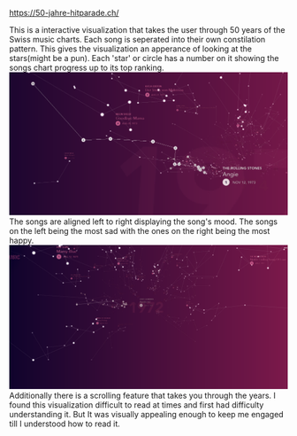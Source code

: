 https://50-jahre-hitparade.ch/

This is a interactive visualization that takes the user through 50 years of the Swiss music charts. Each song is seperated into their own
constilation pattern. This gives the visualization an apperance of looking at the stars(might be a pun). Each 'star' or circle has a number on it showing the songs chart progress up to its top ranking. 
![charts](/images/02-ref1.PNG)
The songs are aligned left to right displaying the song's mood. The songs on the left being the most sad with the ones on the right being
the most happy. 
![mood](/images/02-ref2.PNG)
Additionally there is a scrolling feature that takes you through the years. I found this visualization difficult to read at
times and first had difficulty understanding it. But It was visually appealing enough to keep me engaged till I understood how to read it.
